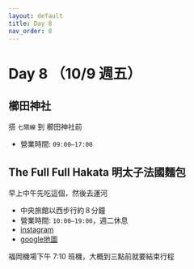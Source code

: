 ```yaml
---
layout: default
title: Day 8
nav_order: 8
---
```


Day 8 （10/9 週五）
========
## 櫛田神社
搭 `七隈線` 到 櫛田神社前
* 營業時間: `09:00–17:00`

## The Full Full Hakata 明太子法國麵包
早上中午先吃這個，然後去運河
* 中央旅館以西步行約８分鐘
* 營業時間: `10:00–19:00`，週二休息
* [instagram](https://www.instagram.com/reel/DKo3uwJRf30/?igsh=MWowbzR2c252MmZxeQ%3D%3D)
* [google地圖](https://maps.app.goo.gl/7pNWPTVdfkWvT25L8)

福岡機場下午 7:10 班機，大概到三點前就要結束行程